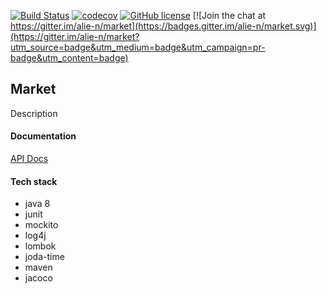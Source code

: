 [![Build Status](https://travis-ci.org/alie-n/market.svg?branch=master)](https://travis-ci.org/alie-n/market)
[![codecov](https://codecov.io/gh/alie-n/market/branch/master/graph/badge.svg)](https://codecov.io/gh/alie-n/market)
[![GitHub license](https://img.shields.io/github/license/mashape/apistatus.svg)](https://github.com/ali-n/market/blob/master/LICENCE)
[![Join the chat at https://gitter.im/alie-n/market](https://badges.gitter.im/alie-n/market.svg)](https://gitter.im/alie-n/market?utm_source=badge&utm_medium=badge&utm_campaign=pr-badge&utm_content=badge)

## Market

Description

#### Documentation

[API Docs](https://alie-n.github.io/market/apidocs/index.html)

#### Tech stack
- java 8
- junit
- mockito
- log4j
- lombok
- joda-time
- maven
- jacoco